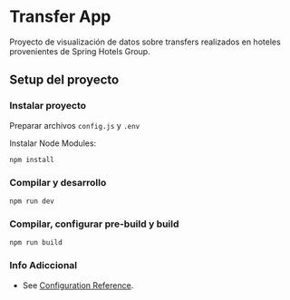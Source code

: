 # Transfer App
Proyecto de visualización de datos sobre transfers realizados en hoteles provenientes de Spring Hotels Group.

## Setup del proyecto
### Instalar proyecto
Preparar archivos `config.js` y `.env`

Instalar Node Modules:
```
npm install
```

### Compilar y desarrollo
```
npm run dev
```

### Compilar, configurar pre-build y build
```
npm run build
```

### Info Adiccional
- See [Configuration Reference](https://cli.vuejs.org/config/).
